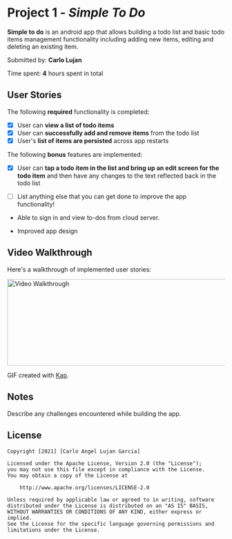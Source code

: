 # Project 1 - *Simple To Do*

**Simple to do** is an android app that allows building a todo list and basic todo items management functionality including adding new items, editing and deleting an existing item.

Submitted by: **Carlo Lujan**

Time spent: **4** hours spent in total

## User Stories

The following **required** functionality is completed:

* [X] User can **view a list of todo items**
* [X] User can **successfully add and remove items** from the todo list
* [X] User's **list of items are persisted** across app restarts

The following **bonus** features are implemented:

* [X] User can **tap a todo item in the list and bring up an edit screen for the todo item** and then have any changes to the text reflected back in the todo list

* [ ] List anything else that you can get done to improve the app functionality!

* Able to sign in and view to-dos from cloud server.

* Improved app design

## Video Walkthrough

Here's a walkthrough of implemented user stories:

<img src='gif/file.gif' title='Video Walkthrough' height='200' width='800' alt='Video Walkthrough' />

GIF created with [Kap](https://getkap.co/).

## Notes

Describe any challenges encountered while building the app.

## License

    Copyright [2021] [Carlo Angel Lujan Garcia]

    Licensed under the Apache License, Version 2.0 (the "License");
    you may not use this file except in compliance with the License.
    You may obtain a copy of the License at

        http://www.apache.org/licenses/LICENSE-2.0

    Unless required by applicable law or agreed to in writing, software
    distributed under the License is distributed on an "AS IS" BASIS,
    WITHOUT WARRANTIES OR CONDITIONS OF ANY KIND, either express or implied.
    See the License for the specific language governing permissions and
    limitations under the License.
